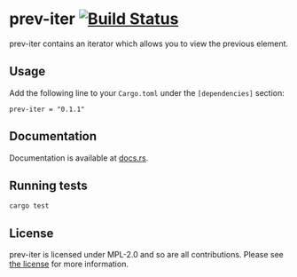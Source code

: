 # prev-iter [![Build Status](https://travis-ci.org/AgostonSzepessy/prev-iter.svg?branch=master)](https://travis-ci.org/AgostonSzepessy/prev-iter)

prev-iter contains an iterator which allows you to view the previous element.

## Usage
Add the following line to your `Cargo.toml` under the `[dependencies]` section:
```
prev-iter = "0.1.1"
```

## Documentation
Documentation is available at [docs.rs](https://docs.rs/prev-iter/).

## Running tests
```
cargo test
```

## License
prev-iter is licensed under MPL-2.0 and so are all contributions. Please see [the license](https://github.com/AgostonSzepessy/prev-iter/blob/master/LICENSE)
for more information.
